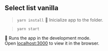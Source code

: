 ## Select list vanilla

> `yarn install`
🎁 Inicialize app to the folder.<br />

> `yarn start`

🏃 Runs the app in the development mode.<br />
Open [localhost:3000](http://localhost:1234) to view it in the browser.
